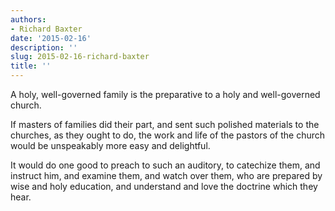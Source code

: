 ```yaml
---
authors:
- Richard Baxter
date: '2015-02-16'
description: ''
slug: 2015-02-16-richard-baxter
title: ''
---
```

A holy, well-governed family is the preparative to a holy and well-governed church. 

If masters of families did their part, and sent such polished materials to the churches, as they ought to do, the work and life of the pastors of the church would be unspeakably more easy and delightful. 

It would do one good to preach to such an auditory, to catechize them, and instruct him, and examine them, and watch over them, who are prepared by wise and holy education, and understand and love the doctrine which they hear.




